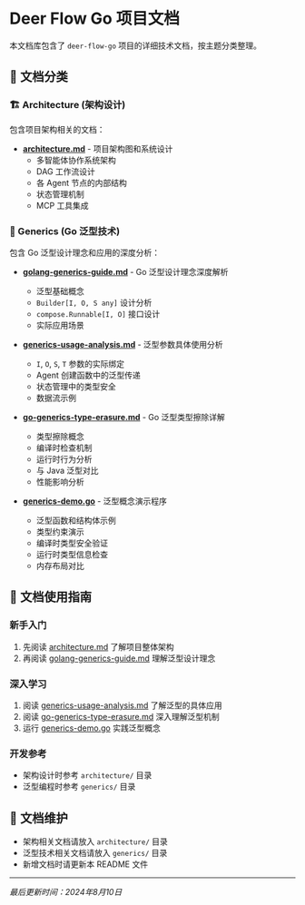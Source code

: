 # Deer Flow Go 项目文档

本文档库包含了 `deer-flow-go` 项目的详细技术文档，按主题分类整理。

## 📁 文档分类

### 🏗️ Architecture (架构设计)

包含项目架构相关的文档：

- **[architecture.md](./architecture/architecture.md)** - 项目架构图和系统设计
  - 多智能体协作系统架构
  - DAG 工作流设计
  - 各 Agent 节点的内部结构
  - 状态管理机制
  - MCP 工具集成

### 🔧 Generics (Go 泛型技术)

包含 Go 泛型设计理念和应用的深度分析：

- **[golang-generics-guide.md](./generics/golang-generics-guide.md)** - Go 泛型设计理念深度解析
  - 泛型基础概念
  - `Builder[I, O, S any]` 设计分析
  - `compose.Runnable[I, O]` 接口设计
  - 实际应用场景

- **[generics-usage-analysis.md](./generics/generics-usage-analysis.md)** - 泛型参数具体使用分析
  - `I`, `O`, `S`, `T` 参数的实际绑定
  - Agent 创建函数中的泛型传递
  - 状态管理中的类型安全
  - 数据流示例

- **[go-generics-type-erasure.md](./generics/go-generics-type-erasure.md)** - Go 泛型类型擦除详解
  - 类型擦除概念
  - 编译时检查机制
  - 运行时行为分析
  - 与 Java 泛型对比
  - 性能影响分析

- **[generics-demo.go](./generics/generics-demo.go)** - 泛型概念演示程序
  - 泛型函数和结构体示例
  - 类型约束演示
  - 编译时类型安全验证
  - 运行时类型信息检查
  - 内存布局对比

## 🎯 文档使用指南

### 新手入门
1. 先阅读 [architecture.md](./architecture/architecture.md) 了解项目整体架构
2. 再阅读 [golang-generics-guide.md](./generics/golang-generics-guide.md) 理解泛型设计理念

### 深入学习
1. 阅读 [generics-usage-analysis.md](./generics/generics-usage-analysis.md) 了解泛型的具体应用
2. 阅读 [go-generics-type-erasure.md](./generics/go-generics-type-erasure.md) 深入理解泛型机制
3. 运行 [generics-demo.go](./generics/generics-demo.go) 实践泛型概念

### 开发参考
- 架构设计时参考 `architecture/` 目录
- 泛型编程时参考 `generics/` 目录

## 📝 文档维护

- 架构相关文档请放入 `architecture/` 目录
- 泛型技术相关文档请放入 `generics/` 目录
- 新增文档时请更新本 README 文件

---

*最后更新时间：2024年8月10日*